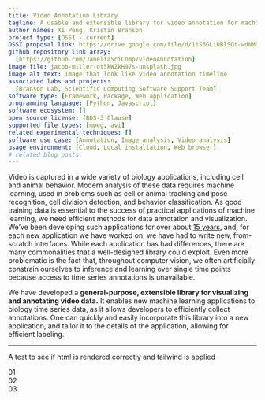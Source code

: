 ```yaml
---
title: Video Annotation Library
tagline: A usable and extensible library for video annotation for machine learning.
author names: Xi Peng, Kristin Branson
project type: [OSSI - current]
OSSI proposal link: https://drive.google.com/file/d/1iS6GLiDBlSOt-wdNMNLIpL-qIO7h4DOp/view
github repository link array:
  [https://github.com/JaneliaSciComp/videoAnnotation]
image file: jacob-miller-ot5kWZkH97s-unsplash.jpg
image alt text: Image that look like video annotation timeline
associated labs and projects:
  [Branson Lab, Scientific Computing Software Support Team]
software type: [Framework, Package, Web application]
programming language: [Python, Javascript]
software ecosystem: []
open source license: [BDS-3 Clause]
supported file types: [mpeg, avi]
related experimental techniques: []
software use case: [Annotation, Image analysis, Video analysis]
usage environment: [Cloud, Local installation, Web browser]
# related blog posts:
---
```


Video is captured in a wide variety of biology applications, including cell and animal behavior. Modern
analysis of these data requires machine learning, used in problems such as cell or animal tracking and pose
recognition, cell division detection, and behavior classification. As good training data is essential to the
success of practical applications of machine learning, we need efficient methods for data annotation and
visualization. We’ve been developing such applications for over about [15 years](http://kristinbranson.github.io/APT/), and, for each new
application we have worked on, we have had to write new, from-scratch interfaces. While each application
has had differences, there are many commonalities that a well-designed library could exploit. Even more
problematic is the fact that, throughout computer vision, we often artificially constrain ourselves to inference
and learning over single time points because access to time series annotations is unavailable.

We have developed a **general-purpose, extensible library for visualizing and annotating video data.**
It enables new machine learning applications to biology time series data, as it allows developers
to efficiently collect annotations. One can quickly and easily incorporate this library
into a new application, and tailor it to the details of the application, allowing for efficient labeling.

<hr/>
<p>A test to see if html is rendered correctly and tailwind is applied</p>
<div class="flex flex-row">
  <div class="basis-1/3 bg-red-100">
   01
  </div>
  <div class="basis-1/3 bg-green-100">
  02
  </div>
  <div class="basis-1/3 bg-blue-100">
  03
  </div>
</div>
